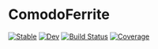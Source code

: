 # ComodoFerrite

[![Stable](https://img.shields.io/badge/docs-stable-blue.svg)](https://COMODO-research.github.io/ComodoFerrite.jl/stable/)
[![Dev](https://img.shields.io/badge/docs-dev-blue.svg)](https://COMODO-research.github.io/ComodoFerrite.jl/dev/)
[![Build Status](https://github.com/COMODO-research/ComodoFerrite.jl/actions/workflows/CI.yml/badge.svg?branch=main)](https://github.com/COMODO-research/ComodoFerrite.jl/actions/workflows/CI.yml?query=branch%3Amain)
[![Coverage](https://codecov.io/gh/COMODO-research/ComodoFerrite.jl/branch/main/graph/badge.svg)](https://codecov.io/gh/COMODO-research/ComodoFerrite.jl)
